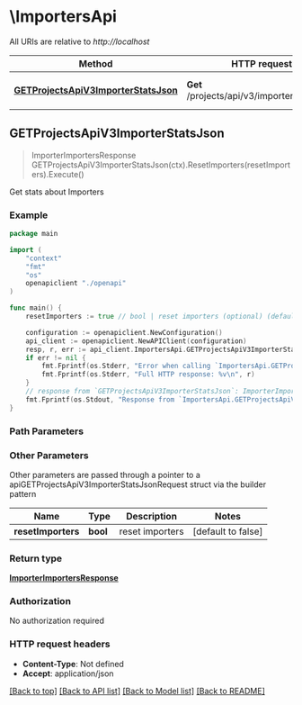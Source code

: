 # \ImportersApi

All URIs are relative to *http://localhost*

Method | HTTP request | Description
------------- | ------------- | -------------
[**GETProjectsApiV3ImporterStatsJson**](ImportersApi.md#GETProjectsApiV3ImporterStatsJson) | **Get** /projects/api/v3/importer/stats.json | Get stats about Importers



## GETProjectsApiV3ImporterStatsJson

> ImporterImportersResponse GETProjectsApiV3ImporterStatsJson(ctx).ResetImporters(resetImporters).Execute()

Get stats about Importers



### Example

```go
package main

import (
    "context"
    "fmt"
    "os"
    openapiclient "./openapi"
)

func main() {
    resetImporters := true // bool | reset importers (optional) (default to false)

    configuration := openapiclient.NewConfiguration()
    api_client := openapiclient.NewAPIClient(configuration)
    resp, r, err := api_client.ImportersApi.GETProjectsApiV3ImporterStatsJson(context.Background()).ResetImporters(resetImporters).Execute()
    if err != nil {
        fmt.Fprintf(os.Stderr, "Error when calling `ImportersApi.GETProjectsApiV3ImporterStatsJson``: %v\n", err)
        fmt.Fprintf(os.Stderr, "Full HTTP response: %v\n", r)
    }
    // response from `GETProjectsApiV3ImporterStatsJson`: ImporterImportersResponse
    fmt.Fprintf(os.Stdout, "Response from `ImportersApi.GETProjectsApiV3ImporterStatsJson`: %v\n", resp)
}
```

### Path Parameters



### Other Parameters

Other parameters are passed through a pointer to a apiGETProjectsApiV3ImporterStatsJsonRequest struct via the builder pattern


Name | Type | Description  | Notes
------------- | ------------- | ------------- | -------------
 **resetImporters** | **bool** | reset importers | [default to false]

### Return type

[**ImporterImportersResponse**](ImporterImportersResponse.md)

### Authorization

No authorization required

### HTTP request headers

- **Content-Type**: Not defined
- **Accept**: application/json

[[Back to top]](#) [[Back to API list]](../README.md#documentation-for-api-endpoints)
[[Back to Model list]](../README.md#documentation-for-models)
[[Back to README]](../README.md)

